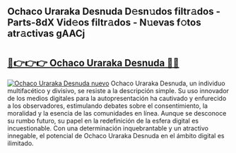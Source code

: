 ## Ochaco Uraraka Desnuda D𝚎sn𝚞dos filtr𝚊dos - Parts-8dX Vid𝚎os filtr𝚊dos - N𝚞evas f𝚘tos atr𝚊ctivas gAACj

# <h2><a href="http://mb82g4s.tromn.icu/?c=Ochaco+Uraraka+Desnuda">🔗👉👉👉 Ochaco Uraraka Desnuda 🔗🔗</a></h2>

[![Ochaco Uraraka Desnuda nuevo](https://i.imgur.com/pEAQMta.gif)](http://mb82g4s.tromn.icu/?c=Ochaco+Uraraka+Desnuda)
Ochaco Uraraka Desnuda, un individuo multifacético y divisivo, se resiste a la descripción simple. Su uso innovador de los medios digitales para la autopresentación ha cautivado y enfurecido a los observadores, estimulando debates sobre el consentimiento, la moralidad y la esencia de las comunidades en línea. Aunque se desconoce su rumbo futuro, su papel en la redefinición de la esfera digital es incuestionable. Con una determinación inquebrantable y un atractivo innegable, el potencial de Ochaco Uraraka Desnuda en el ámbito digital es ilimitado.
